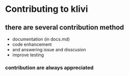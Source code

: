 # Contributing to klivi

## there are several contribution method

-   documentation (in docs.md)
-   code enhancement
-   and answering issue and disscusion
-   improve testing

### contribution are always appreciated
